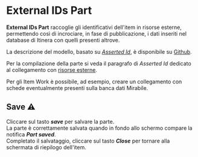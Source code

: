 # External IDs Part
**External IDs Part** raccoglie gli identificativi dell'item in risorse esterne, permettendo così di incrociare, in fase di pubblicazione, i dati inseriti nel database di Itinera con quelli presenti altrove.   

La descrizione del modello, basato su [_Asserted Id_](Asserted_Ids_Brick.md), è disponibile su [Github](https://github.com/vedph/cadmus-general#externalidspart).  

Per la compilazione della parte si veda il paragrafo di _Asserted Id_ dedicato al collegamento con [risorse esterne](Asserted_Ids_Brick.md#identificativi-esterni).  

Per gli Item Work è possibile, ad esempio, creare un collegamento con schede eventualmente presenti sulla banca dati Mirabile.  

## Save ⚠️ 

Cliccare sul tasto **_save_** per salvare la parte.  
La parte è correttamente salvata quando in fondo allo schermo compare la notifica **_Part saved_**.  
Completato il salvataggio, cliccare sul tasto **_Close_** per tornare alla schermata di riepilogo dell'item.
